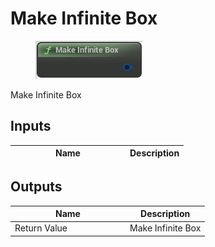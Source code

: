# Make Infinite Box

<div align="left" data-full-width="false">

<figure><img src="make_infinite_box.png" alt=""><figcaption></figcaption></figure>

</div>

Make Infinite Box

## Inputs

<table>
<thead><tr><th width="170">Name</th><th>Description</th></tr></thead>
<tbody>
</tbody>
</table>

## Outputs

<table>
<thead><tr><th width="170">Name</th><th>Description</th></tr></thead>
<tbody>
<tr><td>Return Value</td><td>Make Infinite Box</td></tr>
</tbody>
</table>